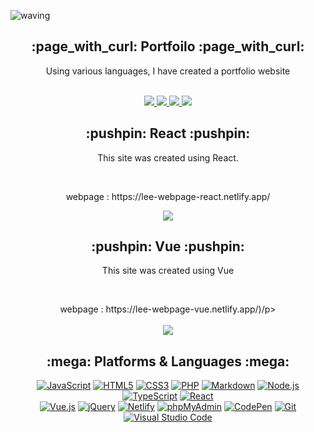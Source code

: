 ![waving](https://capsule-render.vercel.app/api?type=waving&height=200&text=Jiyoung%Lee!&fontAlign=50&fontAlignY=40&color=0:4facfe,100:00f2fe&fontSize=50&fontColor=FFFFFF&align=center)


<div align=center>
  <h2>:page_with_curl: Portfoilo :page_with_curl:</h2>
  <p>Using various languages, I have created a portfolio website</p><br />
  
<div align=center>
  <a href="https://react-project0106.web.app/">
    <img src="https://img.shields.io/badge/react.js-0B615E?style=flat&logo=Micro.reactg&logoColor=white" />
  </a>
  <a href="https://vue-project-omega-vert.vercel.app/">
    <img src="https://img.shields.io/badge/vue.js-0040FF?style=flat&logo=Micro.vue&logoColor=white" />
  </a>
  <a href="https://lee-vite-project.netlify.app/">
    <img src="https://img.shields.io/badge/vite.js-8000FF?style=flat&logo=Micro.blog&logoColor=white" />
  </a>
  <a href="https://lee-webpage-vue.netlify.app/">
    <img src="https://img.shields.io/badge/next.js-04B486?style=flat&logo=Micro.blog&logoColor=white" />
  </a>
</div>
</div>

<div align=center>
  <h2>:pushpin: React :pushpin:</h2>
  <p>This site was created using React.</p><br />
  
<div align=center>
  <p>webpage : https://lee-webpage-react.netlify.app/</p>
  <a href="https://vue-project-omega-vert.vercel.app/">
    <img src="https://img.shields.io/badge/react_webpage-2E9AFE?style=flat&logo=Micro.vue&logoColor=white" />
  </a>
</div>

<div align=center>
  <h2>:pushpin: Vue :pushpin:</h2>
  <p>This site was created using Vue</p><br />
  
<div align=center>
  <p>webpage : https://lee-webpage-vue.netlify.app/)/p><br /><br />
  <a href="https://lee-webpage-vue.netlify.app/">
    <img src="https://img.shields.io/badge/vue_webpage-1370e1?style=flat&logo=Micro.vue&logoColor=white" />
  </a>
</div>


<div align=center>
	<h2>:mega: Platforms & Languages :mega: </h2>
</div>
<div align=center>
  <a href="#"><img alt="JavaScript" src="https://img.shields.io/badge/JavaScript-F7DF1E?style=flat&logo=JavaScript&logoColor=white"></a>
  <a href="#"><img alt="HTML5" src="https://img.shields.io/badge/HTML5-E34F26?logo=HTML5&logoColor=white"></a>
  <a href="#"><img alt="CSS3" src="https://img.shields.io/badge/CSS3-1572B6?logo=CSS3&logoColor=white"></a>
  <a href="#"><img alt="PHP" src="https://img.shields.io/badge/PHP-777BB4?logo=PHP&logoColor=white"></a>
  <a href="#"><img alt="Markdown" src="https://img.shields.io/badge/Markdown-000?logo=Markdown&logoColor=white"></a>
  <a href="#"><img alt="Node.js" src="https://img.shields.io/badge/Node.js-339933?logo=Node.js&logoColor=white"></a>
  <a href="#"><img alt="TypeScript" src="https://img.shields.io/badge/TypeScript-3178C6?logo=TypeScript&logoColor=white"></a>
  <a href="#"><img alt="React" src="https://img.shields.io/badge/React-61DAFB?logo=React&logoColor=white"></a><br />
  <a href="#"><img alt="Vue.js" src="https://img.shields.io/badge/Vue.js-4FC08D?logo=Vue.js&logoColor=white"></a>
  <a href="#"><img alt="jQuery" src="https://img.shields.io/badge/jQuery-0769AD?logo=jQuery&logoColor=white"></a>
  <a href="#"><img alt="Netlify" src="https://img.shields.io/badge/Netlify-00C7B7?logo=Netlify&logoColor=white"></a>
  <a href="#"><img alt="phpMyAdmin" src="https://img.shields.io/badge/phpMyAdmin-6C78AF?logo=phpMyAdmin&logoColor=white"></a>
  <a href="#"><img alt="CodePen" src="https://img.shields.io/badge/CodePen-000?logo=CodePen&logoColor=white"></a>
  <a href="#"><img alt="Git" src="https://img.shields.io/badge/Git-F05032?logo=Git&logoColor=white"></a>
  <a href="#"><img alt="Visual Studio Code" src="https://img.shields.io/badge/Visual Studio Code-007ACC?logo=Visual Studio Code&logoColor=white"></a>
</div>

